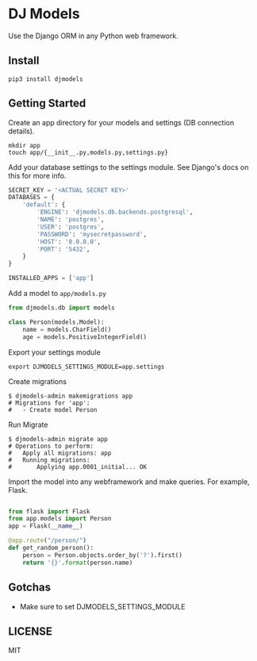 # DJ Models

Use the Django ORM in any Python web framework.

## Install

    pip3 install djmodels

 
## Getting Started

Create an app directory for your models and settings (DB connection details).

    mkdir app
    touch app/{__init__.py,models.py,settings.py}
    
    
Add your database settings to the settings module. See Django's docs on this for more info.

```python
SECRET_KEY = '<ACTUAL SECRET KEY>'
DATABASES = {
    'default': {
        'ENGINE': 'djmodels.db.backends.postgresql',
        'NAME': 'postgres',
        'USER': 'postgres',
        'PASSWORD': 'mysecretpassword',
        'HOST': '0.0.0.0',
        'PORT': '5432',
    }
}

INSTALLED_APPS = ['app']

```
    

Add a model to `app/models.py`

```python
from djmodels.db import models

class Person(models.Model):
    name = models.CharField()
    age = models.PositiveIntegerField()

```
Export your settings module

    export DJMODELS_SETTINGS_MODULE=app.settings


Create migrations

    $ djmodels-admin makemigrations app
    # Migrations for 'app':
    #   - Create model Person 
    

Run Migrate

    $ djmodels-admin migrate app
    # Operations to perform:
    #   Apply all migrations: app
    #   Running migrations:
    #       Applying app.0001_initial... OK
    

Import the model into any webframework and make queries. For example, Flask.

```python

from flask import Flask
from app.models import Person
app = Flask(__name__)

@app.route("/person/")
def get_random_person():
    person = Person.objects.order_by('?').first()
    return '{}'.format(person.name)

``` 

## Gotchas

- Make sure to set DJMODELS_SETTINGS_MODULE


## LICENSE
MIT 
